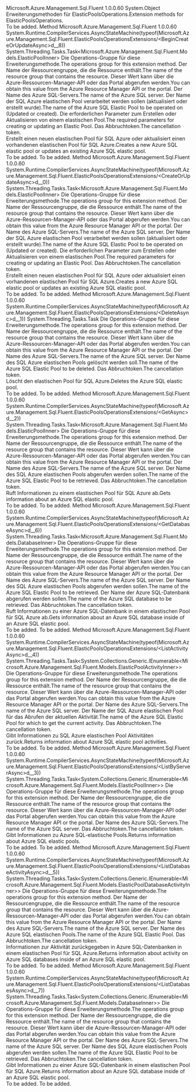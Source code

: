 <Type Name="ElasticPoolsOperationsExtensions" FullName="Microsoft.Azure.Management.Sql.Fluent.ElasticPoolsOperationsExtensions">
  <TypeSignature Language="C#" Value="public static class ElasticPoolsOperationsExtensions" />
  <TypeSignature Language="ILAsm" Value=".class public auto ansi abstract sealed beforefieldinit ElasticPoolsOperationsExtensions extends System.Object" />
  <TypeSignature Language="DocId" Value="T:Microsoft.Azure.Management.Sql.Fluent.ElasticPoolsOperationsExtensions" />
  <TypeSignature Language="VB.NET" Value="Public Module ElasticPoolsOperationsExtensions" />
  <TypeSignature Language="F#" Value="type ElasticPoolsOperationsExtensions = class" />
  <AssemblyInfo>
    <AssemblyName>Microsoft.Azure.Management.Sql.Fluent</AssemblyName>
    <AssemblyVersion>1.0.0.60</AssemblyVersion>
  </AssemblyInfo>
  <Base>
    <BaseTypeName>System.Object</BaseTypeName>
  </Base>
  <Interfaces />
  <Docs>
    <summary>
            <span data-ttu-id="a1b40-101">Erweiterungsmethoden für ElasticPoolsOperations.</span><span class="sxs-lookup"><span data-stu-id="a1b40-101">Extension methods for ElasticPoolsOperations.</span></span>
            </summary>
    <remarks>To be added.</remarks>
  </Docs>
  <Members>
    <Member MemberName="BeginCreateOrUpdateAsync">
      <MemberSignature Language="C#" Value="public static System.Threading.Tasks.Task&lt;Microsoft.Azure.Management.Sql.Fluent.Models.ElasticPoolInner&gt; BeginCreateOrUpdateAsync (this Microsoft.Azure.Management.Sql.Fluent.IElasticPoolsOperations operations, string resourceGroupName, string serverName, string elasticPoolName, Microsoft.Azure.Management.Sql.Fluent.Models.ElasticPoolInner parameters, System.Threading.CancellationToken cancellationToken = null);" />
      <MemberSignature Language="ILAsm" Value=".method public static hidebysig class System.Threading.Tasks.Task`1&lt;class Microsoft.Azure.Management.Sql.Fluent.Models.ElasticPoolInner&gt; BeginCreateOrUpdateAsync(class Microsoft.Azure.Management.Sql.Fluent.IElasticPoolsOperations operations, string resourceGroupName, string serverName, string elasticPoolName, class Microsoft.Azure.Management.Sql.Fluent.Models.ElasticPoolInner parameters, valuetype System.Threading.CancellationToken cancellationToken) cil managed" />
      <MemberSignature Language="DocId" Value="M:Microsoft.Azure.Management.Sql.Fluent.ElasticPoolsOperationsExtensions.BeginCreateOrUpdateAsync(Microsoft.Azure.Management.Sql.Fluent.IElasticPoolsOperations,System.String,System.String,System.String,Microsoft.Azure.Management.Sql.Fluent.Models.ElasticPoolInner,System.Threading.CancellationToken)" />
      <MemberSignature Language="F#" Value="static member BeginCreateOrUpdateAsync : Microsoft.Azure.Management.Sql.Fluent.IElasticPoolsOperations * string * string * string * Microsoft.Azure.Management.Sql.Fluent.Models.ElasticPoolInner * System.Threading.CancellationToken -&gt; System.Threading.Tasks.Task&lt;Microsoft.Azure.Management.Sql.Fluent.Models.ElasticPoolInner&gt;" Usage="Microsoft.Azure.Management.Sql.Fluent.ElasticPoolsOperationsExtensions.BeginCreateOrUpdateAsync (operations, resourceGroupName, serverName, elasticPoolName, parameters, cancellationToken)" />
      <MemberType>Method</MemberType>
      <AssemblyInfo>
        <AssemblyName>Microsoft.Azure.Management.Sql.Fluent</AssemblyName>
        <AssemblyVersion>1.0.0.60</AssemblyVersion>
      </AssemblyInfo>
      <Attributes>
        <Attribute>
          <AttributeName>System.Runtime.CompilerServices.AsyncStateMachine(typeof(Microsoft.Azure.Management.Sql.Fluent.ElasticPoolsOperationsExtensions/&lt;BeginCreateOrUpdateAsync&gt;d__8))</AttributeName>
        </Attribute>
      </Attributes>
      <ReturnValue>
        <ReturnType>System.Threading.Tasks.Task&lt;Microsoft.Azure.Management.Sql.Fluent.Models.ElasticPoolInner&gt;</ReturnType>
      </ReturnValue>
      <Parameters>
        <Parameter Name="operations" Type="Microsoft.Azure.Management.Sql.Fluent.IElasticPoolsOperations" RefType="this" />
        <Parameter Name="resourceGroupName" Type="System.String" />
        <Parameter Name="serverName" Type="System.String" />
        <Parameter Name="elasticPoolName" Type="System.String" />
        <Parameter Name="parameters" Type="Microsoft.Azure.Management.Sql.Fluent.Models.ElasticPoolInner" />
        <Parameter Name="cancellationToken" Type="System.Threading.CancellationToken" />
      </Parameters>
      <Docs>
        <param name="operations">
            <span data-ttu-id="a1b40-102">Die Operations-Gruppe für diese Erweiterungsmethode.</span><span class="sxs-lookup"><span data-stu-id="a1b40-102">The operations group for this extension method.</span></span>
            </param>
        <param name="resourceGroupName">
            <span data-ttu-id="a1b40-103">Der Name der Ressourcengruppe, die die Ressource enthält.</span><span class="sxs-lookup"><span data-stu-id="a1b40-103">The name of the resource group that contains the resource.</span></span> <span data-ttu-id="a1b40-104">Dieser Wert kann über die Azure-Ressourcen-Manager-API oder das Portal abgerufen werden.</span><span class="sxs-lookup"><span data-stu-id="a1b40-104">You can obtain this value from the Azure Resource Manager API or the portal.</span></span>
            </param>
        <param name="serverName">
            <span data-ttu-id="a1b40-105">Der Name des Azure SQL-Servers.</span><span class="sxs-lookup"><span data-stu-id="a1b40-105">The name of the Azure SQL server.</span></span>
            </param>
        <param name="elasticPoolName">
            <span data-ttu-id="a1b40-106">Der Name der SQL Azure elastischen Pool verarbeitet werden sollen (aktualisiert oder erstellt wurde).</span><span class="sxs-lookup"><span data-stu-id="a1b40-106">The name of the Azure SQL Elastic Pool to be operated on (Updated or created).</span></span>
            </param>
        <param name="parameters">
            <span data-ttu-id="a1b40-107">Die erforderlichen Parameter zum Erstellen oder Aktualisieren von einem elastischen Pool.</span><span class="sxs-lookup"><span data-stu-id="a1b40-107">The required parameters for creating or updating an Elastic Pool.</span></span>
            </param>
        <param name="cancellationToken">
            <span data-ttu-id="a1b40-108">Das Abbruchtoken.</span><span class="sxs-lookup"><span data-stu-id="a1b40-108">The cancellation token.</span></span>
            </param>
        <summary>
            <span data-ttu-id="a1b40-109">Erstellt einen neuen elastischen Pool für SQL Azure oder aktualisiert einen vorhandenen elastischen Pool für SQL Azure.</span><span class="sxs-lookup"><span data-stu-id="a1b40-109">Creates a new Azure SQL elastic pool or updates an existing Azure SQL elastic pool.</span></span>
            </summary>
        <returns>To be added.</returns>
        <remarks>To be added.</remarks>
      </Docs>
    </Member>
    <Member MemberName="CreateOrUpdateAsync">
      <MemberSignature Language="C#" Value="public static System.Threading.Tasks.Task&lt;Microsoft.Azure.Management.Sql.Fluent.Models.ElasticPoolInner&gt; CreateOrUpdateAsync (this Microsoft.Azure.Management.Sql.Fluent.IElasticPoolsOperations operations, string resourceGroupName, string serverName, string elasticPoolName, Microsoft.Azure.Management.Sql.Fluent.Models.ElasticPoolInner parameters, System.Threading.CancellationToken cancellationToken = null);" />
      <MemberSignature Language="ILAsm" Value=".method public static hidebysig class System.Threading.Tasks.Task`1&lt;class Microsoft.Azure.Management.Sql.Fluent.Models.ElasticPoolInner&gt; CreateOrUpdateAsync(class Microsoft.Azure.Management.Sql.Fluent.IElasticPoolsOperations operations, string resourceGroupName, string serverName, string elasticPoolName, class Microsoft.Azure.Management.Sql.Fluent.Models.ElasticPoolInner parameters, valuetype System.Threading.CancellationToken cancellationToken) cil managed" />
      <MemberSignature Language="DocId" Value="M:Microsoft.Azure.Management.Sql.Fluent.ElasticPoolsOperationsExtensions.CreateOrUpdateAsync(Microsoft.Azure.Management.Sql.Fluent.IElasticPoolsOperations,System.String,System.String,System.String,Microsoft.Azure.Management.Sql.Fluent.Models.ElasticPoolInner,System.Threading.CancellationToken)" />
      <MemberSignature Language="F#" Value="static member CreateOrUpdateAsync : Microsoft.Azure.Management.Sql.Fluent.IElasticPoolsOperations * string * string * string * Microsoft.Azure.Management.Sql.Fluent.Models.ElasticPoolInner * System.Threading.CancellationToken -&gt; System.Threading.Tasks.Task&lt;Microsoft.Azure.Management.Sql.Fluent.Models.ElasticPoolInner&gt;" Usage="Microsoft.Azure.Management.Sql.Fluent.ElasticPoolsOperationsExtensions.CreateOrUpdateAsync (operations, resourceGroupName, serverName, elasticPoolName, parameters, cancellationToken)" />
      <MemberType>Method</MemberType>
      <AssemblyInfo>
        <AssemblyName>Microsoft.Azure.Management.Sql.Fluent</AssemblyName>
        <AssemblyVersion>1.0.0.60</AssemblyVersion>
      </AssemblyInfo>
      <Attributes>
        <Attribute>
          <AttributeName>System.Runtime.CompilerServices.AsyncStateMachine(typeof(Microsoft.Azure.Management.Sql.Fluent.ElasticPoolsOperationsExtensions/&lt;CreateOrUpdateAsync&gt;d__0))</AttributeName>
        </Attribute>
      </Attributes>
      <ReturnValue>
        <ReturnType>System.Threading.Tasks.Task&lt;Microsoft.Azure.Management.Sql.Fluent.Models.ElasticPoolInner&gt;</ReturnType>
      </ReturnValue>
      <Parameters>
        <Parameter Name="operations" Type="Microsoft.Azure.Management.Sql.Fluent.IElasticPoolsOperations" RefType="this" />
        <Parameter Name="resourceGroupName" Type="System.String" />
        <Parameter Name="serverName" Type="System.String" />
        <Parameter Name="elasticPoolName" Type="System.String" />
        <Parameter Name="parameters" Type="Microsoft.Azure.Management.Sql.Fluent.Models.ElasticPoolInner" />
        <Parameter Name="cancellationToken" Type="System.Threading.CancellationToken" />
      </Parameters>
      <Docs>
        <param name="operations">
            <span data-ttu-id="a1b40-110">Die Operations-Gruppe für diese Erweiterungsmethode.</span><span class="sxs-lookup"><span data-stu-id="a1b40-110">The operations group for this extension method.</span></span>
            </param>
        <param name="resourceGroupName">
            <span data-ttu-id="a1b40-111">Der Name der Ressourcengruppe, die die Ressource enthält.</span><span class="sxs-lookup"><span data-stu-id="a1b40-111">The name of the resource group that contains the resource.</span></span> <span data-ttu-id="a1b40-112">Dieser Wert kann über die Azure-Ressourcen-Manager-API oder das Portal abgerufen werden.</span><span class="sxs-lookup"><span data-stu-id="a1b40-112">You can obtain this value from the Azure Resource Manager API or the portal.</span></span>
            </param>
        <param name="serverName">
            <span data-ttu-id="a1b40-113">Der Name des Azure SQL-Servers.</span><span class="sxs-lookup"><span data-stu-id="a1b40-113">The name of the Azure SQL server.</span></span>
            </param>
        <param name="elasticPoolName">
            <span data-ttu-id="a1b40-114">Der Name der SQL Azure elastischen Pool verarbeitet werden sollen (aktualisiert oder erstellt wurde).</span><span class="sxs-lookup"><span data-stu-id="a1b40-114">The name of the Azure SQL Elastic Pool to be operated on (Updated or created).</span></span>
            </param>
        <param name="parameters">
            <span data-ttu-id="a1b40-115">Die erforderlichen Parameter zum Erstellen oder Aktualisieren von einem elastischen Pool.</span><span class="sxs-lookup"><span data-stu-id="a1b40-115">The required parameters for creating or updating an Elastic Pool.</span></span>
            </param>
        <param name="cancellationToken">
            <span data-ttu-id="a1b40-116">Das Abbruchtoken.</span><span class="sxs-lookup"><span data-stu-id="a1b40-116">The cancellation token.</span></span>
            </param>
        <summary>
            <span data-ttu-id="a1b40-117">Erstellt einen neuen elastischen Pool für SQL Azure oder aktualisiert einen vorhandenen elastischen Pool für SQL Azure.</span><span class="sxs-lookup"><span data-stu-id="a1b40-117">Creates a new Azure SQL elastic pool or updates an existing Azure SQL elastic pool.</span></span>
            </summary>
        <returns>To be added.</returns>
        <remarks>To be added.</remarks>
      </Docs>
    </Member>
    <Member MemberName="DeleteAsync">
      <MemberSignature Language="C#" Value="public static System.Threading.Tasks.Task DeleteAsync (this Microsoft.Azure.Management.Sql.Fluent.IElasticPoolsOperations operations, string resourceGroupName, string serverName, string elasticPoolName, System.Threading.CancellationToken cancellationToken = null);" />
      <MemberSignature Language="ILAsm" Value=".method public static hidebysig class System.Threading.Tasks.Task DeleteAsync(class Microsoft.Azure.Management.Sql.Fluent.IElasticPoolsOperations operations, string resourceGroupName, string serverName, string elasticPoolName, valuetype System.Threading.CancellationToken cancellationToken) cil managed" />
      <MemberSignature Language="DocId" Value="M:Microsoft.Azure.Management.Sql.Fluent.ElasticPoolsOperationsExtensions.DeleteAsync(Microsoft.Azure.Management.Sql.Fluent.IElasticPoolsOperations,System.String,System.String,System.String,System.Threading.CancellationToken)" />
      <MemberSignature Language="F#" Value="static member DeleteAsync : Microsoft.Azure.Management.Sql.Fluent.IElasticPoolsOperations * string * string * string * System.Threading.CancellationToken -&gt; System.Threading.Tasks.Task" Usage="Microsoft.Azure.Management.Sql.Fluent.ElasticPoolsOperationsExtensions.DeleteAsync (operations, resourceGroupName, serverName, elasticPoolName, cancellationToken)" />
      <MemberType>Method</MemberType>
      <AssemblyInfo>
        <AssemblyName>Microsoft.Azure.Management.Sql.Fluent</AssemblyName>
        <AssemblyVersion>1.0.0.60</AssemblyVersion>
      </AssemblyInfo>
      <Attributes>
        <Attribute>
          <AttributeName>System.Runtime.CompilerServices.AsyncStateMachine(typeof(Microsoft.Azure.Management.Sql.Fluent.ElasticPoolsOperationsExtensions/&lt;DeleteAsync&gt;d__1))</AttributeName>
        </Attribute>
      </Attributes>
      <ReturnValue>
        <ReturnType>System.Threading.Tasks.Task</ReturnType>
      </ReturnValue>
      <Parameters>
        <Parameter Name="operations" Type="Microsoft.Azure.Management.Sql.Fluent.IElasticPoolsOperations" RefType="this" />
        <Parameter Name="resourceGroupName" Type="System.String" />
        <Parameter Name="serverName" Type="System.String" />
        <Parameter Name="elasticPoolName" Type="System.String" />
        <Parameter Name="cancellationToken" Type="System.Threading.CancellationToken" />
      </Parameters>
      <Docs>
        <param name="operations">
            <span data-ttu-id="a1b40-118">Die Operations-Gruppe für diese Erweiterungsmethode.</span><span class="sxs-lookup"><span data-stu-id="a1b40-118">The operations group for this extension method.</span></span>
            </param>
        <param name="resourceGroupName">
            <span data-ttu-id="a1b40-119">Der Name der Ressourcengruppe, die die Ressource enthält.</span><span class="sxs-lookup"><span data-stu-id="a1b40-119">The name of the resource group that contains the resource.</span></span> <span data-ttu-id="a1b40-120">Dieser Wert kann über die Azure-Ressourcen-Manager-API oder das Portal abgerufen werden.</span><span class="sxs-lookup"><span data-stu-id="a1b40-120">You can obtain this value from the Azure Resource Manager API or the portal.</span></span>
            </param>
        <param name="serverName">
            <span data-ttu-id="a1b40-121">Der Name des Azure SQL-Servers.</span><span class="sxs-lookup"><span data-stu-id="a1b40-121">The name of the Azure SQL server.</span></span>
            </param>
        <param name="elasticPoolName">
            <span data-ttu-id="a1b40-122">Der Name des SQL Azure elastischen Pools gelöscht werden soll.</span><span class="sxs-lookup"><span data-stu-id="a1b40-122">The name of the Azure SQL Elastic Pool to be deleted.</span></span>
            </param>
        <param name="cancellationToken">
            <span data-ttu-id="a1b40-123">Das Abbruchtoken.</span><span class="sxs-lookup"><span data-stu-id="a1b40-123">The cancellation token.</span></span>
            </param>
        <summary>
            <span data-ttu-id="a1b40-124">Löscht den elastischen Pool für SQL Azure.</span><span class="sxs-lookup"><span data-stu-id="a1b40-124">Deletes the Azure SQL elastic pool.</span></span>
            </summary>
        <returns>To be added.</returns>
        <remarks>To be added.</remarks>
      </Docs>
    </Member>
    <Member MemberName="GetAsync">
      <MemberSignature Language="C#" Value="public static System.Threading.Tasks.Task&lt;Microsoft.Azure.Management.Sql.Fluent.Models.ElasticPoolInner&gt; GetAsync (this Microsoft.Azure.Management.Sql.Fluent.IElasticPoolsOperations operations, string resourceGroupName, string serverName, string elasticPoolName, System.Threading.CancellationToken cancellationToken = null);" />
      <MemberSignature Language="ILAsm" Value=".method public static hidebysig class System.Threading.Tasks.Task`1&lt;class Microsoft.Azure.Management.Sql.Fluent.Models.ElasticPoolInner&gt; GetAsync(class Microsoft.Azure.Management.Sql.Fluent.IElasticPoolsOperations operations, string resourceGroupName, string serverName, string elasticPoolName, valuetype System.Threading.CancellationToken cancellationToken) cil managed" />
      <MemberSignature Language="DocId" Value="M:Microsoft.Azure.Management.Sql.Fluent.ElasticPoolsOperationsExtensions.GetAsync(Microsoft.Azure.Management.Sql.Fluent.IElasticPoolsOperations,System.String,System.String,System.String,System.Threading.CancellationToken)" />
      <MemberSignature Language="F#" Value="static member GetAsync : Microsoft.Azure.Management.Sql.Fluent.IElasticPoolsOperations * string * string * string * System.Threading.CancellationToken -&gt; System.Threading.Tasks.Task&lt;Microsoft.Azure.Management.Sql.Fluent.Models.ElasticPoolInner&gt;" Usage="Microsoft.Azure.Management.Sql.Fluent.ElasticPoolsOperationsExtensions.GetAsync (operations, resourceGroupName, serverName, elasticPoolName, cancellationToken)" />
      <MemberType>Method</MemberType>
      <AssemblyInfo>
        <AssemblyName>Microsoft.Azure.Management.Sql.Fluent</AssemblyName>
        <AssemblyVersion>1.0.0.60</AssemblyVersion>
      </AssemblyInfo>
      <Attributes>
        <Attribute>
          <AttributeName>System.Runtime.CompilerServices.AsyncStateMachine(typeof(Microsoft.Azure.Management.Sql.Fluent.ElasticPoolsOperationsExtensions/&lt;GetAsync&gt;d__2))</AttributeName>
        </Attribute>
      </Attributes>
      <ReturnValue>
        <ReturnType>System.Threading.Tasks.Task&lt;Microsoft.Azure.Management.Sql.Fluent.Models.ElasticPoolInner&gt;</ReturnType>
      </ReturnValue>
      <Parameters>
        <Parameter Name="operations" Type="Microsoft.Azure.Management.Sql.Fluent.IElasticPoolsOperations" RefType="this" />
        <Parameter Name="resourceGroupName" Type="System.String" />
        <Parameter Name="serverName" Type="System.String" />
        <Parameter Name="elasticPoolName" Type="System.String" />
        <Parameter Name="cancellationToken" Type="System.Threading.CancellationToken" />
      </Parameters>
      <Docs>
        <param name="operations">
            <span data-ttu-id="a1b40-125">Die Operations-Gruppe für diese Erweiterungsmethode.</span><span class="sxs-lookup"><span data-stu-id="a1b40-125">The operations group for this extension method.</span></span>
            </param>
        <param name="resourceGroupName">
            <span data-ttu-id="a1b40-126">Der Name der Ressourcengruppe, die die Ressource enthält.</span><span class="sxs-lookup"><span data-stu-id="a1b40-126">The name of the resource group that contains the resource.</span></span> <span data-ttu-id="a1b40-127">Dieser Wert kann über die Azure-Ressourcen-Manager-API oder das Portal abgerufen werden.</span><span class="sxs-lookup"><span data-stu-id="a1b40-127">You can obtain this value from the Azure Resource Manager API or the portal.</span></span>
            </param>
        <param name="serverName">
            <span data-ttu-id="a1b40-128">Der Name des Azure SQL-Servers.</span><span class="sxs-lookup"><span data-stu-id="a1b40-128">The name of the Azure SQL server.</span></span>
            </param>
        <param name="elasticPoolName">
            <span data-ttu-id="a1b40-129">Der Name des SQL Azure elastischen Pools abgerufen werden sollen.</span><span class="sxs-lookup"><span data-stu-id="a1b40-129">The name of the Azure SQL Elastic Pool to be retrieved.</span></span>
            </param>
        <param name="cancellationToken">
            <span data-ttu-id="a1b40-130">Das Abbruchtoken.</span><span class="sxs-lookup"><span data-stu-id="a1b40-130">The cancellation token.</span></span>
            </param>
        <summary>
            <span data-ttu-id="a1b40-131">Ruft Informationen zu einem elastischen Pool für SQL Azure ab.</span><span class="sxs-lookup"><span data-stu-id="a1b40-131">Gets information about an Azure SQL elastic pool.</span></span>
            </summary>
        <returns>To be added.</returns>
        <remarks>To be added.</remarks>
      </Docs>
    </Member>
    <Member MemberName="GetDatabaseAsync">
      <MemberSignature Language="C#" Value="public static System.Threading.Tasks.Task&lt;Microsoft.Azure.Management.Sql.Fluent.Models.DatabaseInner&gt; GetDatabaseAsync (this Microsoft.Azure.Management.Sql.Fluent.IElasticPoolsOperations operations, string resourceGroupName, string serverName, string elasticPoolName, string databaseName, System.Threading.CancellationToken cancellationToken = null);" />
      <MemberSignature Language="ILAsm" Value=".method public static hidebysig class System.Threading.Tasks.Task`1&lt;class Microsoft.Azure.Management.Sql.Fluent.Models.DatabaseInner&gt; GetDatabaseAsync(class Microsoft.Azure.Management.Sql.Fluent.IElasticPoolsOperations operations, string resourceGroupName, string serverName, string elasticPoolName, string databaseName, valuetype System.Threading.CancellationToken cancellationToken) cil managed" />
      <MemberSignature Language="DocId" Value="M:Microsoft.Azure.Management.Sql.Fluent.ElasticPoolsOperationsExtensions.GetDatabaseAsync(Microsoft.Azure.Management.Sql.Fluent.IElasticPoolsOperations,System.String,System.String,System.String,System.String,System.Threading.CancellationToken)" />
      <MemberSignature Language="F#" Value="static member GetDatabaseAsync : Microsoft.Azure.Management.Sql.Fluent.IElasticPoolsOperations * string * string * string * string * System.Threading.CancellationToken -&gt; System.Threading.Tasks.Task&lt;Microsoft.Azure.Management.Sql.Fluent.Models.DatabaseInner&gt;" Usage="Microsoft.Azure.Management.Sql.Fluent.ElasticPoolsOperationsExtensions.GetDatabaseAsync (operations, resourceGroupName, serverName, elasticPoolName, databaseName, cancellationToken)" />
      <MemberType>Method</MemberType>
      <AssemblyInfo>
        <AssemblyName>Microsoft.Azure.Management.Sql.Fluent</AssemblyName>
        <AssemblyVersion>1.0.0.60</AssemblyVersion>
      </AssemblyInfo>
      <Attributes>
        <Attribute>
          <AttributeName>System.Runtime.CompilerServices.AsyncStateMachine(typeof(Microsoft.Azure.Management.Sql.Fluent.ElasticPoolsOperationsExtensions/&lt;GetDatabaseAsync&gt;d__6))</AttributeName>
        </Attribute>
      </Attributes>
      <ReturnValue>
        <ReturnType>System.Threading.Tasks.Task&lt;Microsoft.Azure.Management.Sql.Fluent.Models.DatabaseInner&gt;</ReturnType>
      </ReturnValue>
      <Parameters>
        <Parameter Name="operations" Type="Microsoft.Azure.Management.Sql.Fluent.IElasticPoolsOperations" RefType="this" />
        <Parameter Name="resourceGroupName" Type="System.String" />
        <Parameter Name="serverName" Type="System.String" />
        <Parameter Name="elasticPoolName" Type="System.String" />
        <Parameter Name="databaseName" Type="System.String" />
        <Parameter Name="cancellationToken" Type="System.Threading.CancellationToken" />
      </Parameters>
      <Docs>
        <param name="operations">
            <span data-ttu-id="a1b40-132">Die Operations-Gruppe für diese Erweiterungsmethode.</span><span class="sxs-lookup"><span data-stu-id="a1b40-132">The operations group for this extension method.</span></span>
            </param>
        <param name="resourceGroupName">
            <span data-ttu-id="a1b40-133">Der Name der Ressourcengruppe, die die Ressource enthält.</span><span class="sxs-lookup"><span data-stu-id="a1b40-133">The name of the resource group that contains the resource.</span></span> <span data-ttu-id="a1b40-134">Dieser Wert kann über die Azure-Ressourcen-Manager-API oder das Portal abgerufen werden.</span><span class="sxs-lookup"><span data-stu-id="a1b40-134">You can obtain this value from the Azure Resource Manager API or the portal.</span></span>
            </param>
        <param name="serverName">
            <span data-ttu-id="a1b40-135">Der Name des Azure SQL-Servers.</span><span class="sxs-lookup"><span data-stu-id="a1b40-135">The name of the Azure SQL server.</span></span>
            </param>
        <param name="elasticPoolName">
            <span data-ttu-id="a1b40-136">Der Name des SQL Azure elastischen Pools abgerufen werden sollen.</span><span class="sxs-lookup"><span data-stu-id="a1b40-136">The name of the Azure SQL Elastic Pool to be retrieved.</span></span>
            </param>
        <param name="databaseName">
            <span data-ttu-id="a1b40-137">Der Name der Azure SQL-Datenbank abgerufen werden sollen.</span><span class="sxs-lookup"><span data-stu-id="a1b40-137">The name of the Azure SQL database to be retrieved.</span></span>
            </param>
        <param name="cancellationToken">
            <span data-ttu-id="a1b40-138">Das Abbruchtoken.</span><span class="sxs-lookup"><span data-stu-id="a1b40-138">The cancellation token.</span></span>
            </param>
        <summary>
            <span data-ttu-id="a1b40-139">Ruft Informationen zu einer Azure SQL-Datenbank in einem elastischen Pool für SQL Azure ab.</span><span class="sxs-lookup"><span data-stu-id="a1b40-139">Gets information about an Azure SQL database inside of an Azure SQL elastic pool.</span></span>
            </summary>
        <returns>To be added.</returns>
        <remarks>To be added.</remarks>
      </Docs>
    </Member>
    <Member MemberName="ListActivityAsync">
      <MemberSignature Language="C#" Value="public static System.Threading.Tasks.Task&lt;System.Collections.Generic.IEnumerable&lt;Microsoft.Azure.Management.Sql.Fluent.Models.ElasticPoolActivityInner&gt;&gt; ListActivityAsync (this Microsoft.Azure.Management.Sql.Fluent.IElasticPoolsOperations operations, string resourceGroupName, string serverName, string elasticPoolName, System.Threading.CancellationToken cancellationToken = null);" />
      <MemberSignature Language="ILAsm" Value=".method public static hidebysig class System.Threading.Tasks.Task`1&lt;class System.Collections.Generic.IEnumerable`1&lt;class Microsoft.Azure.Management.Sql.Fluent.Models.ElasticPoolActivityInner&gt;&gt; ListActivityAsync(class Microsoft.Azure.Management.Sql.Fluent.IElasticPoolsOperations operations, string resourceGroupName, string serverName, string elasticPoolName, valuetype System.Threading.CancellationToken cancellationToken) cil managed" />
      <MemberSignature Language="DocId" Value="M:Microsoft.Azure.Management.Sql.Fluent.ElasticPoolsOperationsExtensions.ListActivityAsync(Microsoft.Azure.Management.Sql.Fluent.IElasticPoolsOperations,System.String,System.String,System.String,System.Threading.CancellationToken)" />
      <MemberSignature Language="F#" Value="static member ListActivityAsync : Microsoft.Azure.Management.Sql.Fluent.IElasticPoolsOperations * string * string * string * System.Threading.CancellationToken -&gt; System.Threading.Tasks.Task&lt;seq&lt;Microsoft.Azure.Management.Sql.Fluent.Models.ElasticPoolActivityInner&gt;&gt;" Usage="Microsoft.Azure.Management.Sql.Fluent.ElasticPoolsOperationsExtensions.ListActivityAsync (operations, resourceGroupName, serverName, elasticPoolName, cancellationToken)" />
      <MemberType>Method</MemberType>
      <AssemblyInfo>
        <AssemblyName>Microsoft.Azure.Management.Sql.Fluent</AssemblyName>
        <AssemblyVersion>1.0.0.60</AssemblyVersion>
      </AssemblyInfo>
      <Attributes>
        <Attribute>
          <AttributeName>System.Runtime.CompilerServices.AsyncStateMachine(typeof(Microsoft.Azure.Management.Sql.Fluent.ElasticPoolsOperationsExtensions/&lt;ListActivityAsync&gt;d__4))</AttributeName>
        </Attribute>
      </Attributes>
      <ReturnValue>
        <ReturnType>System.Threading.Tasks.Task&lt;System.Collections.Generic.IEnumerable&lt;Microsoft.Azure.Management.Sql.Fluent.Models.ElasticPoolActivityInner&gt;&gt;</ReturnType>
      </ReturnValue>
      <Parameters>
        <Parameter Name="operations" Type="Microsoft.Azure.Management.Sql.Fluent.IElasticPoolsOperations" RefType="this" />
        <Parameter Name="resourceGroupName" Type="System.String" />
        <Parameter Name="serverName" Type="System.String" />
        <Parameter Name="elasticPoolName" Type="System.String" />
        <Parameter Name="cancellationToken" Type="System.Threading.CancellationToken" />
      </Parameters>
      <Docs>
        <param name="operations">
            <span data-ttu-id="a1b40-140">Die Operations-Gruppe für diese Erweiterungsmethode.</span><span class="sxs-lookup"><span data-stu-id="a1b40-140">The operations group for this extension method.</span></span>
            </param>
        <param name="resourceGroupName">
            <span data-ttu-id="a1b40-141">Der Name der Ressourcengruppe, die die Ressource enthält.</span><span class="sxs-lookup"><span data-stu-id="a1b40-141">The name of the resource group that contains the resource.</span></span> <span data-ttu-id="a1b40-142">Dieser Wert kann über die Azure-Ressourcen-Manager-API oder das Portal abgerufen werden.</span><span class="sxs-lookup"><span data-stu-id="a1b40-142">You can obtain this value from the Azure Resource Manager API or the portal.</span></span>
            </param>
        <param name="serverName">
            <span data-ttu-id="a1b40-143">Der Name des Azure SQL-Servers.</span><span class="sxs-lookup"><span data-stu-id="a1b40-143">The name of the Azure SQL server.</span></span>
            </param>
        <param name="elasticPoolName">
            <span data-ttu-id="a1b40-144">Der Name der SQL Azure elastischen Pool für das Abrufen der aktuellen Aktivität.</span><span class="sxs-lookup"><span data-stu-id="a1b40-144">The name of the Azure SQL Elastic Pool for which to get the current activity.</span></span>
            </param>
        <param name="cancellationToken">
            <span data-ttu-id="a1b40-145">Das Abbruchtoken.</span><span class="sxs-lookup"><span data-stu-id="a1b40-145">The cancellation token.</span></span>
            </param>
        <summary>
            <span data-ttu-id="a1b40-146">Gibt Informationen zu SQL Azure elastischen Pool Aktivitäten zurück.</span><span class="sxs-lookup"><span data-stu-id="a1b40-146">Returns information about Azure SQL elastic pool activities.</span></span>
            </summary>
        <returns>To be added.</returns>
        <remarks>To be added.</remarks>
      </Docs>
    </Member>
    <Member MemberName="ListByServerAsync">
      <MemberSignature Language="C#" Value="public static System.Threading.Tasks.Task&lt;System.Collections.Generic.IEnumerable&lt;Microsoft.Azure.Management.Sql.Fluent.Models.ElasticPoolInner&gt;&gt; ListByServerAsync (this Microsoft.Azure.Management.Sql.Fluent.IElasticPoolsOperations operations, string resourceGroupName, string serverName, System.Threading.CancellationToken cancellationToken = null);" />
      <MemberSignature Language="ILAsm" Value=".method public static hidebysig class System.Threading.Tasks.Task`1&lt;class System.Collections.Generic.IEnumerable`1&lt;class Microsoft.Azure.Management.Sql.Fluent.Models.ElasticPoolInner&gt;&gt; ListByServerAsync(class Microsoft.Azure.Management.Sql.Fluent.IElasticPoolsOperations operations, string resourceGroupName, string serverName, valuetype System.Threading.CancellationToken cancellationToken) cil managed" />
      <MemberSignature Language="DocId" Value="M:Microsoft.Azure.Management.Sql.Fluent.ElasticPoolsOperationsExtensions.ListByServerAsync(Microsoft.Azure.Management.Sql.Fluent.IElasticPoolsOperations,System.String,System.String,System.Threading.CancellationToken)" />
      <MemberSignature Language="F#" Value="static member ListByServerAsync : Microsoft.Azure.Management.Sql.Fluent.IElasticPoolsOperations * string * string * System.Threading.CancellationToken -&gt; System.Threading.Tasks.Task&lt;seq&lt;Microsoft.Azure.Management.Sql.Fluent.Models.ElasticPoolInner&gt;&gt;" Usage="Microsoft.Azure.Management.Sql.Fluent.ElasticPoolsOperationsExtensions.ListByServerAsync (operations, resourceGroupName, serverName, cancellationToken)" />
      <MemberType>Method</MemberType>
      <AssemblyInfo>
        <AssemblyName>Microsoft.Azure.Management.Sql.Fluent</AssemblyName>
        <AssemblyVersion>1.0.0.60</AssemblyVersion>
      </AssemblyInfo>
      <Attributes>
        <Attribute>
          <AttributeName>System.Runtime.CompilerServices.AsyncStateMachine(typeof(Microsoft.Azure.Management.Sql.Fluent.ElasticPoolsOperationsExtensions/&lt;ListByServerAsync&gt;d__3))</AttributeName>
        </Attribute>
      </Attributes>
      <ReturnValue>
        <ReturnType>System.Threading.Tasks.Task&lt;System.Collections.Generic.IEnumerable&lt;Microsoft.Azure.Management.Sql.Fluent.Models.ElasticPoolInner&gt;&gt;</ReturnType>
      </ReturnValue>
      <Parameters>
        <Parameter Name="operations" Type="Microsoft.Azure.Management.Sql.Fluent.IElasticPoolsOperations" RefType="this" />
        <Parameter Name="resourceGroupName" Type="System.String" />
        <Parameter Name="serverName" Type="System.String" />
        <Parameter Name="cancellationToken" Type="System.Threading.CancellationToken" />
      </Parameters>
      <Docs>
        <param name="operations">
            <span data-ttu-id="a1b40-147">Die Operations-Gruppe für diese Erweiterungsmethode.</span><span class="sxs-lookup"><span data-stu-id="a1b40-147">The operations group for this extension method.</span></span>
            </param>
        <param name="resourceGroupName">
            <span data-ttu-id="a1b40-148">Der Name der Ressourcengruppe, die die Ressource enthält.</span><span class="sxs-lookup"><span data-stu-id="a1b40-148">The name of the resource group that contains the resource.</span></span> <span data-ttu-id="a1b40-149">Dieser Wert kann über die Azure-Ressourcen-Manager-API oder das Portal abgerufen werden.</span><span class="sxs-lookup"><span data-stu-id="a1b40-149">You can obtain this value from the Azure Resource Manager API or the portal.</span></span>
            </param>
        <param name="serverName">
            <span data-ttu-id="a1b40-150">Der Name des Azure SQL-Servers.</span><span class="sxs-lookup"><span data-stu-id="a1b40-150">The name of the Azure SQL server.</span></span>
            </param>
        <param name="cancellationToken">
            <span data-ttu-id="a1b40-151">Das Abbruchtoken.</span><span class="sxs-lookup"><span data-stu-id="a1b40-151">The cancellation token.</span></span>
            </param>
        <summary>
            <span data-ttu-id="a1b40-152">Gibt Informationen zu Azure SQL-elastische Pools.</span><span class="sxs-lookup"><span data-stu-id="a1b40-152">Returns information about Azure SQL elastic pools.</span></span>
            </summary>
        <returns>To be added.</returns>
        <remarks>To be added.</remarks>
      </Docs>
    </Member>
    <Member MemberName="ListDatabaseActivityAsync">
      <MemberSignature Language="C#" Value="public static System.Threading.Tasks.Task&lt;System.Collections.Generic.IEnumerable&lt;Microsoft.Azure.Management.Sql.Fluent.Models.ElasticPoolDatabaseActivityInner&gt;&gt; ListDatabaseActivityAsync (this Microsoft.Azure.Management.Sql.Fluent.IElasticPoolsOperations operations, string resourceGroupName, string serverName, string elasticPoolName, System.Threading.CancellationToken cancellationToken = null);" />
      <MemberSignature Language="ILAsm" Value=".method public static hidebysig class System.Threading.Tasks.Task`1&lt;class System.Collections.Generic.IEnumerable`1&lt;class Microsoft.Azure.Management.Sql.Fluent.Models.ElasticPoolDatabaseActivityInner&gt;&gt; ListDatabaseActivityAsync(class Microsoft.Azure.Management.Sql.Fluent.IElasticPoolsOperations operations, string resourceGroupName, string serverName, string elasticPoolName, valuetype System.Threading.CancellationToken cancellationToken) cil managed" />
      <MemberSignature Language="DocId" Value="M:Microsoft.Azure.Management.Sql.Fluent.ElasticPoolsOperationsExtensions.ListDatabaseActivityAsync(Microsoft.Azure.Management.Sql.Fluent.IElasticPoolsOperations,System.String,System.String,System.String,System.Threading.CancellationToken)" />
      <MemberSignature Language="F#" Value="static member ListDatabaseActivityAsync : Microsoft.Azure.Management.Sql.Fluent.IElasticPoolsOperations * string * string * string * System.Threading.CancellationToken -&gt; System.Threading.Tasks.Task&lt;seq&lt;Microsoft.Azure.Management.Sql.Fluent.Models.ElasticPoolDatabaseActivityInner&gt;&gt;" Usage="Microsoft.Azure.Management.Sql.Fluent.ElasticPoolsOperationsExtensions.ListDatabaseActivityAsync (operations, resourceGroupName, serverName, elasticPoolName, cancellationToken)" />
      <MemberType>Method</MemberType>
      <AssemblyInfo>
        <AssemblyName>Microsoft.Azure.Management.Sql.Fluent</AssemblyName>
        <AssemblyVersion>1.0.0.60</AssemblyVersion>
      </AssemblyInfo>
      <Attributes>
        <Attribute>
          <AttributeName>System.Runtime.CompilerServices.AsyncStateMachine(typeof(Microsoft.Azure.Management.Sql.Fluent.ElasticPoolsOperationsExtensions/&lt;ListDatabaseActivityAsync&gt;d__5))</AttributeName>
        </Attribute>
      </Attributes>
      <ReturnValue>
        <ReturnType>System.Threading.Tasks.Task&lt;System.Collections.Generic.IEnumerable&lt;Microsoft.Azure.Management.Sql.Fluent.Models.ElasticPoolDatabaseActivityInner&gt;&gt;</ReturnType>
      </ReturnValue>
      <Parameters>
        <Parameter Name="operations" Type="Microsoft.Azure.Management.Sql.Fluent.IElasticPoolsOperations" RefType="this" />
        <Parameter Name="resourceGroupName" Type="System.String" />
        <Parameter Name="serverName" Type="System.String" />
        <Parameter Name="elasticPoolName" Type="System.String" />
        <Parameter Name="cancellationToken" Type="System.Threading.CancellationToken" />
      </Parameters>
      <Docs>
        <param name="operations">
            <span data-ttu-id="a1b40-153">Die Operations-Gruppe für diese Erweiterungsmethode.</span><span class="sxs-lookup"><span data-stu-id="a1b40-153">The operations group for this extension method.</span></span>
            </param>
        <param name="resourceGroupName">
            <span data-ttu-id="a1b40-154">Der Name der Ressourcengruppe, die die Ressource enthält.</span><span class="sxs-lookup"><span data-stu-id="a1b40-154">The name of the resource group that contains the resource.</span></span> <span data-ttu-id="a1b40-155">Dieser Wert kann über die Azure-Ressourcen-Manager-API oder das Portal abgerufen werden.</span><span class="sxs-lookup"><span data-stu-id="a1b40-155">You can obtain this value from the Azure Resource Manager API or the portal.</span></span>
            </param>
        <param name="serverName">
            <span data-ttu-id="a1b40-156">Der Name des Azure SQL-Servers.</span><span class="sxs-lookup"><span data-stu-id="a1b40-156">The name of the Azure SQL server.</span></span>
            </param>
        <param name="elasticPoolName">
            <span data-ttu-id="a1b40-157">Der Name des Azure SQL elastischen Pools.</span><span class="sxs-lookup"><span data-stu-id="a1b40-157">The name of the Azure SQL Elastic Pool.</span></span>
            </param>
        <param name="cancellationToken">
            <span data-ttu-id="a1b40-158">Das Abbruchtoken.</span><span class="sxs-lookup"><span data-stu-id="a1b40-158">The cancellation token.</span></span>
            </param>
        <summary>
            <span data-ttu-id="a1b40-159">Informationen zur Aktivität zurückgegeben in Azure SQL-Datenbanken in einem elastischen Pool für SQL Azure.</span><span class="sxs-lookup"><span data-stu-id="a1b40-159">Returns information about activity on Azure SQL databases inside of an Azure SQL elastic pool.</span></span>
            </summary>
        <returns>To be added.</returns>
        <remarks>To be added.</remarks>
      </Docs>
    </Member>
    <Member MemberName="ListDatabasesAsync">
      <MemberSignature Language="C#" Value="public static System.Threading.Tasks.Task&lt;System.Collections.Generic.IEnumerable&lt;Microsoft.Azure.Management.Sql.Fluent.Models.DatabaseInner&gt;&gt; ListDatabasesAsync (this Microsoft.Azure.Management.Sql.Fluent.IElasticPoolsOperations operations, string resourceGroupName, string serverName, string elasticPoolName, System.Threading.CancellationToken cancellationToken = null);" />
      <MemberSignature Language="ILAsm" Value=".method public static hidebysig class System.Threading.Tasks.Task`1&lt;class System.Collections.Generic.IEnumerable`1&lt;class Microsoft.Azure.Management.Sql.Fluent.Models.DatabaseInner&gt;&gt; ListDatabasesAsync(class Microsoft.Azure.Management.Sql.Fluent.IElasticPoolsOperations operations, string resourceGroupName, string serverName, string elasticPoolName, valuetype System.Threading.CancellationToken cancellationToken) cil managed" />
      <MemberSignature Language="DocId" Value="M:Microsoft.Azure.Management.Sql.Fluent.ElasticPoolsOperationsExtensions.ListDatabasesAsync(Microsoft.Azure.Management.Sql.Fluent.IElasticPoolsOperations,System.String,System.String,System.String,System.Threading.CancellationToken)" />
      <MemberSignature Language="F#" Value="static member ListDatabasesAsync : Microsoft.Azure.Management.Sql.Fluent.IElasticPoolsOperations * string * string * string * System.Threading.CancellationToken -&gt; System.Threading.Tasks.Task&lt;seq&lt;Microsoft.Azure.Management.Sql.Fluent.Models.DatabaseInner&gt;&gt;" Usage="Microsoft.Azure.Management.Sql.Fluent.ElasticPoolsOperationsExtensions.ListDatabasesAsync (operations, resourceGroupName, serverName, elasticPoolName, cancellationToken)" />
      <MemberType>Method</MemberType>
      <AssemblyInfo>
        <AssemblyName>Microsoft.Azure.Management.Sql.Fluent</AssemblyName>
        <AssemblyVersion>1.0.0.60</AssemblyVersion>
      </AssemblyInfo>
      <Attributes>
        <Attribute>
          <AttributeName>System.Runtime.CompilerServices.AsyncStateMachine(typeof(Microsoft.Azure.Management.Sql.Fluent.ElasticPoolsOperationsExtensions/&lt;ListDatabasesAsync&gt;d__7))</AttributeName>
        </Attribute>
      </Attributes>
      <ReturnValue>
        <ReturnType>System.Threading.Tasks.Task&lt;System.Collections.Generic.IEnumerable&lt;Microsoft.Azure.Management.Sql.Fluent.Models.DatabaseInner&gt;&gt;</ReturnType>
      </ReturnValue>
      <Parameters>
        <Parameter Name="operations" Type="Microsoft.Azure.Management.Sql.Fluent.IElasticPoolsOperations" RefType="this" />
        <Parameter Name="resourceGroupName" Type="System.String" />
        <Parameter Name="serverName" Type="System.String" />
        <Parameter Name="elasticPoolName" Type="System.String" />
        <Parameter Name="cancellationToken" Type="System.Threading.CancellationToken" />
      </Parameters>
      <Docs>
        <param name="operations">
            <span data-ttu-id="a1b40-160">Die Operations-Gruppe für diese Erweiterungsmethode.</span><span class="sxs-lookup"><span data-stu-id="a1b40-160">The operations group for this extension method.</span></span>
            </param>
        <param name="resourceGroupName">
            <span data-ttu-id="a1b40-161">Der Name der Ressourcengruppe, die die Ressource enthält.</span><span class="sxs-lookup"><span data-stu-id="a1b40-161">The name of the resource group that contains the resource.</span></span> <span data-ttu-id="a1b40-162">Dieser Wert kann über die Azure-Ressourcen-Manager-API oder das Portal abgerufen werden.</span><span class="sxs-lookup"><span data-stu-id="a1b40-162">You can obtain this value from the Azure Resource Manager API or the portal.</span></span>
            </param>
        <param name="serverName">
            <span data-ttu-id="a1b40-163">Der Name des Azure SQL-Servers.</span><span class="sxs-lookup"><span data-stu-id="a1b40-163">The name of the Azure SQL server.</span></span>
            </param>
        <param name="elasticPoolName">
            <span data-ttu-id="a1b40-164">Der Name des SQL Azure elastischen Pools abgerufen werden sollen.</span><span class="sxs-lookup"><span data-stu-id="a1b40-164">The name of the Azure SQL Elastic Pool to be retrieved.</span></span>
            </param>
        <param name="cancellationToken">
            <span data-ttu-id="a1b40-165">Das Abbruchtoken.</span><span class="sxs-lookup"><span data-stu-id="a1b40-165">The cancellation token.</span></span>
            </param>
        <summary>
            <span data-ttu-id="a1b40-166">Gibt Informationen zu einer Azure SQL-Datenbank in einem elastischen Pool für SQL Azure.</span><span class="sxs-lookup"><span data-stu-id="a1b40-166">Returns information about an Azure SQL database inside of an Azure SQL elastic pool.</span></span>
            </summary>
        <returns>To be added.</returns>
        <remarks>To be added.</remarks>
      </Docs>
    </Member>
  </Members>
</Type>